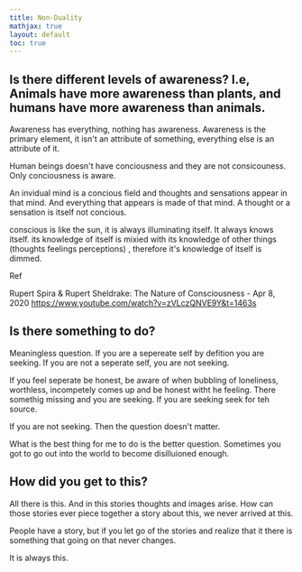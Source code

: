 ```yaml
---
title: Non-Duality
mathjax: true
layout: default
toc: true
---
```


## Is there different levels of awareness? I.e, Animals have more awareness than plants, and humans have more awareness than animals.

Awareness has everything, nothing has awareness. Awareness is the primary element, it isn't an attribute of something, everything else is an attribute of it.

Human beings doesn't have conciousness and they are not consicouness. Only conciousness is aware. 

An invidual mind is a concious field and thoughts and sensations appear in that mind. And everything that appears is made of that mind. A thought or a sensation is itself not concious. 

conscious is like the sun, it is always illuminating itself. It always knows itself. 
its knowledge of itself is mixied with its knowledge of other things (thoughts feelings perceptions) , therefore it's knowledge of itself is dimmed. 


Ref

Rupert Spira & Rupert Sheldrake: The Nature of Consciousness - Apr 8, 2020
https://www.youtube.com/watch?v=zVLczQNVE9Y&t=1463s





## Is there something to do?

Meaningless question. If you are a sepereate self by defition you are seeking. If you are not a seperate self, you are not seeking.

If you feel seperate be honest, be aware of when bubbling of loneliness, worthless, incompetely comes up and be honest witht he feeling. There somethig missing and you are seeking. If you are seeking seek for teh source. 

If you are not seeking. Then the question doesn't matter.

What is the best thing for me to do is the better question. Sometimes you got to go out into the world to become disilluioned enough. 




## How did you get to this?

All there is this. And in this stories thoughts and images arise. How can those stories ever piece together a story about this, we never arrived at this.



People have a story, but if you let go of the stories and realize that it there is something that going on that never changes.

It is always this.


